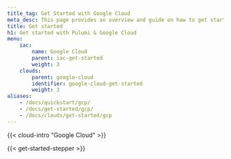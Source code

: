 ```yaml
---
title_tag: Get Started with Google Cloud
meta_desc: This page provides an overview and guide on how to get started with Google Cloud.
title: Get started
h1: Get started with Pulumi & Google Cloud
menu:
    iac:
        name: Google Cloud
        parent: iac-get-started
        weight: 3
    clouds:
        parent: google-cloud
        identifier: google-cloud-get-started
        weight: 3
aliases:
    - /docs/quickstart/gcp/
    - /docs/get-started/gcp/
    - /docs/clouds/get-started/gcp
---
```


{{< cloud-intro "Google Cloud" >}}

{{< get-started-stepper >}}
